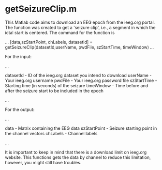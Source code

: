 # getSeizureClip.m
This Matlab code aims to download an EEG epoch from the ieeg.org portal. The function was created to get a 'seizure clip', i.e., a segment
in which the ictal start is centered. The command for the function is

...
[data,szStartPoint, chLabels, datasetId] = getSeizureClip(datasetId,userName, pwdFile, szStartTime, timeWindow)
...

For the input:

...

datasetId - ID of the ieeg.org dataset you intend to download
userName - Your ieeg.org username
pwdFile - Your ieeg.org password file
szStartTime - Starting time (in seconds) of the seizure
timeWindow - Time before and after the seizure start to be included in the epoch

...

For the output:

...

data - Matrix containing the EEG data
szStartPoint - Seizure starting point in the channel vectors
chLabels - Channel labels

...

It is important to keep in mind that there is a download limit on ieeg.org website. This functions gets the data by channel to reduce
this limitation, however, you might still have troubles.

